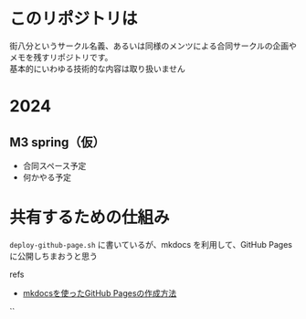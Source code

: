 # このリポジトリは
街八分というサークル名義、あるいは同様のメンツによる合同サークルの企画やメモを残すリポジトリです。  
基本的にいわゆる技術的な内容は取り扱いません

# 2024
## M3 spring（仮）
- 合同スペース予定
- 何かやる予定

# 共有するための仕組み
`deploy-github-page.sh` に書いているが、mkdocs を利用して、GitHub Pages に公開しちまおうと思う

refs
- [mkdocsを使ったGitHub Pagesの作成方法](https://aiedoc.github.io/note/Tips/Mkdocs/mkdocs%E3%82%92%E4%BD%BF%E3%81%A3%E3%81%9FGitHubPages/)


``